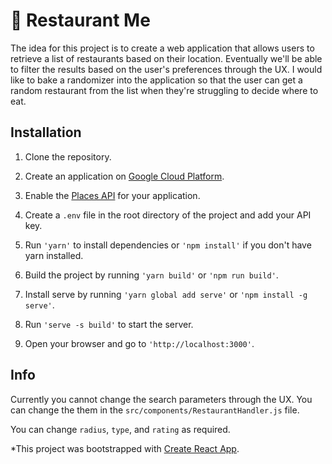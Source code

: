 # 🍔 Restaurant Me

The idea for this project is to create a web application that allows users to retrieve a list of restaurants based on their location. Eventually we'll be able to filter the results based on the user's preferences through the UX. I would like to bake a randomizer into the application so that the user can get a random restaurant from the list when they're struggling to decide where to eat.

## Installation

1. Clone the repository.
2. Create an application on [Google Cloud Platform](https://console.cloud.google.com/).
3. Enable the [Places API](https://developers.google.com/places/web-service/intro) for your application.
4. Create a `.env` file in the root directory of the project and add your API key.

5. Run `'yarn'` to install dependencies or `'npm install'` if you don't have yarn installed.
6. Build the project by running `'yarn build'` or `'npm run build'`.
7. Install serve by running `'yarn global add serve'` or `'npm install -g serve'`.
8. Run `'serve -s build'` to start the server.
9. Open your browser and go to `'http://localhost:3000'`.

## Info

Currently you cannot change the search parameters through the UX. You can change the them in the `src/components/RestaurantHandler.js` file.

You can change `radius`, `type`, and `rating` as required.

\*This project was bootstrapped with [Create React App](https://github.com/facebook/create-react-app).
